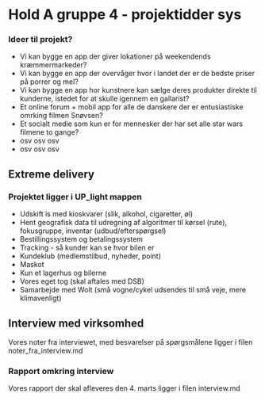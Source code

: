 # Hold A gruppe 4 - projektidder sys

### Ideer til projekt?

- Vi kan bygge en app der giver lokationer på weekendends kræmmermarkeder?
- Vi kan bygge en app der overvåger hvor i landet der er de bedste priser på porrer og mel?
- Vi kan bygge en app hor kunstnere kan sælge deres produkter direkte til kunderne, istedet for at skulle igennem en gallarist? 
- Et online forum + mobil app for alle de danskere der er entusiastiske omrking filmen Snøvsen?
- Et socialt medie som kun er for mennesker der har set alle star wars filmene to gange?
- osv osv osv
- osv osv osv

## Extreme delivery
### Projektet ligger i UP_light mappen

- Udskift is med kioskvarer (slik, alkohol, cigaretter, øl)
- Hent geografisk data til udregning af algoritmer til kørsel (rute), fokusgruppe, inventar (udbud/efterspørgsel)
- Bestillingssystem og betalingssystem
- Tracking - så kunder kan se hvor bilen er 
- Kundeklub (medlemstilbud, nyheder, point)
- Maskot
- Kun et lagerhus og bilerne
- Vores eget tog (skal aftales med DSB)
- Samarbejde med Wolt (små vogne/cykel udsendes til små veje, mere klimavenligt)

## Interview med virksomhed

Vores noter fra interviewet, med besvarelser på spørgsmålene ligger i filen noter_fra_interview.md 

### Rapport omkring interview

Vores rapport der skal afleveres den 4. marts ligger i filen interview.md

  


  
